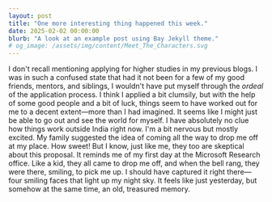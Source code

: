 ```yaml
---
layout: post
title: "One more interesting thing happened this week."
date: 2025-02-02 00:00:00
blurb: "A look at an example post using Bay Jekyll theme."
# og_image: /assets/img/content/Meet_The_Characters.svg
---
```


I don't recall mentioning applying for higher studies in my previous blogs. I was in such a confused state that had it not been for a few of my good friends, mentors, and siblings, I wouldn't have put myself through the <i>ordeal</i> of the application process. I think I applied a bit clumsily, but with the help of some good people and a bit of luck, things seem to have worked out for me to a decent extent—more than I had imagined. It seems like I might just be able to go out and see the world for myself. I have absolutely no clue how things work outside India right now. I'm a bit nervous but mostly excited. My family suggested the idea of coming all the way to drop me off at my place. How sweet! But I know, just like me, they too are skeptical about this proposal. It reminds me of my first day at the Microsoft Research office. Like a kid, they all came to drop me off, and when the bell rang, they were there, smiling, to pick me up. I should have captured it right there—four smiling faces that light up my night sky. It feels like just yesterday, but somehow at the same time, an old, treasured memory.
